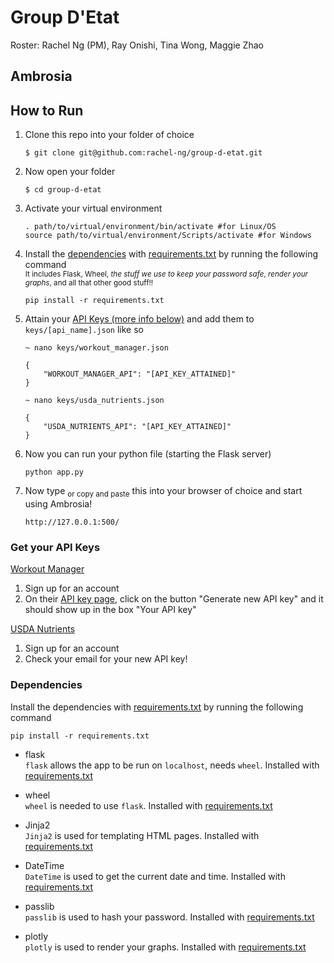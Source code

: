 # Group D'Etat

Roster: Rachel Ng (PM), Ray Onishi, Tina Wong, Maggie Zhao

## Ambrosia



## How to Run

1. Clone this repo into your folder of choice 

    ```
    $ git clone git@github.com:rachel-ng/group-d-etat.git
    ```

2. Now open your folder

    ```
    $ cd group-d-etat
    ```

3. Activate your virtual environment 

    ```
    . path/to/virtual/environment/bin/activate #for Linux/OS
    source path/to/virtual/environment/Scripts/activate #for Windows
    ```

4. Install the [dependencies](#dependencies) with [requirements.txt](requirements.txt) by running the following command  
<sup>It includes Flask, Wheel, *the stuff we use to keep your password safe*, *render your graphs*, and all that other good stuff!!</sup>

    ```
    pip install -r requirements.txt
    ```

5. Attain your [API Keys (more info below)](#get-your-api-keys) and add them to `keys/[api_name].json` like so  

    ```
    ~ nano keys/workout_manager.json
    ```
    ```
    {
        "WORKOUT_MANAGER_API": "[API_KEY_ATTAINED]"
    }
    ```


    ```
    ~ nano keys/usda_nutrients.json
    ```
    ```
    {
        "USDA_NUTRIENTS_API": "[API_KEY_ATTAINED]"
    }
    ```

6. Now you can run your python file (starting the Flask server)

    ```
    python app.py
    ```

7. Now type <sub>or copy and paste</sub> this into your browser of choice and start using Ambrosia! 

    ```
    http://127.0.0.1:500/
    ```


### Get your API Keys 

[Workout Manager](https://wger.de/en/user/api-key)

1. Sign up for an account
2. On their [API key page](https://wger.de/en/user/api-key), click on the button "Generate new API key" and it should show up in the box "Your API key" 

[USDA Nutrients](https://api.data.gov/signup/)

1. Sign up for an account
2. Check your email for your new API key! 

### Dependencies 

Install the dependencies with [requirements.txt](requirements.txt) by running the following command

```
pip install -r requirements.txt
```

- flask  
`flask` allows the app to be run on `localhost`, needs `wheel`. Installed with [requirements.txt](requirements.txt) 

- wheel  
`wheel` is needed to use `flask`. Installed with [requirements.txt](requirements.txt) 

- Jinja2  
`Jinja2` is used for templating HTML pages. Installed with [requirements.txt](requirements.txt) 

- DateTime  
`DateTime` is used to get the current date and time. Installed with [requirements.txt](requirements.txt) 

- passlib  
`passlib` is used to hash your password. Installed with [requirements.txt](requirements.txt) 

- plotly  
`plotly` is used to render your graphs. Installed with [requirements.txt](requirements.txt) 
